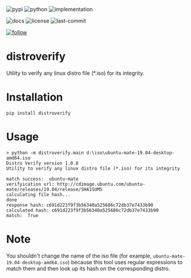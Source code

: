 ![pypi](https://img.shields.io/pypi/v/distroverify.svg)
![python](https://img.shields.io/pypi/pyversions/distroverify.svg)
![implementation](https://img.shields.io/pypi/implementation/distroverify.svg)
<!-- https://img.shields.io/travis/prahladyeri/distroverify/master.svg -->
![docs](https://readthedocs.org/projects/distroverify/badge/?version=latest)
![license](https://img.shields.io/github/license/prahladyeri/distroverify.svg)
![last-commit](https://img.shields.io/github/last-commit/prahladyeri/distroverify.svg)
<!--![commit-activity](https://img.shields.io/github/commit-activity/w/prahladyeri/distroverify.svg)-->
[![follow](https://img.shields.io/twitter/follow/prahladyeri.svg?style=social)](https://twitter.com/prahladyeri)
# distroverify
Utility to verify any linux distro file (*.iso) for its integrity.

# Installation

	pip install distroverify

# Usage

	> python -m distroverify.main d:\iso\ubuntu-mate-19.04-desktop-amd64.iso
	Distro Verify version 1.0.8
	Utility to verify any linux distro file (*.iso) for its integrity

	match success:  ubuntu-mate
	verifyication url: http://cdimage.ubuntu.com/ubuntu-mate/releases/19.04/release/SHA1SUMS
	calculating file hash...
	done
	response hash: c691d223f9f3b56340a525686c72db37e7433b90
	calculated hash: c691d223f9f3b56340a525686c72db37e7433b90
	match:  True

# Note

You shouldn't change the name of the iso file (for example, `ubuntu-mate-19.04-desktop-amd64.iso`) because this tool uses regular expressions to match them and then look up its hash on the corresponding distro.